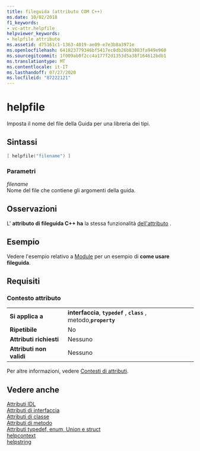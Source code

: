 ```yaml
---
title: fileguida (attributo COM C++)
ms.date: 10/02/2018
f1_keywords:
- vc-attr.helpfile
helpviewer_keywords:
- helpfile attribute
ms.assetid: d75161c1-1363-4019-ae09-e7e3b8a3971e
ms.openlocfilehash: 641823779346bf5417ec0db26b83083fa949e960
ms.sourcegitcommit: 1f009ab0f2cc4a177f2d1353d5a38f164612bdb1
ms.translationtype: MT
ms.contentlocale: it-IT
ms.lasthandoff: 07/27/2020
ms.locfileid: "87222121"
---
```

# <a name="helpfile"></a>helpfile

Imposta il nome del file della Guida per una libreria dei tipi.

## <a name="syntax"></a>Sintassi

```cpp
[ helpfile("filename") ]
```

### <a name="parameters"></a>Parametri

*filename*<br/>
Nome del file che contiene gli argomenti della guida.

## <a name="remarks"></a>Osservazioni

L' **attributo di fileguida C++ ha** la stessa funzionalità [dell'attributo](/windows/win32/Midl/helpfile) .

## <a name="example"></a>Esempio

Vedere l'esempio relativo a [Module](module-cpp.md) per un esempio di **come usare fileguida**.

## <a name="requirements"></a>Requisiti

### <a name="attribute-context"></a>Contesto attributo

|||
|-|-|
|**Si applica a**|**interfaccia**, **`typedef`** , **`class`** , metodo,**`property`**|
|**Ripetibile**|No|
|**Attributi richiesti**|Nessuno|
|**Attributi non validi**|Nessuno|

Per altre informazioni, vedere [Contesti di attributi](cpp-attributes-com-net.md#contexts).

## <a name="see-also"></a>Vedere anche

[Attributi IDL](idl-attributes.md)<br/>
[Attributi di interfaccia](interface-attributes.md)<br/>
[Attributi di classe](class-attributes.md)<br/>
[Attributi di metodo](method-attributes.md)<br/>
[Attributi typedef, enum, Union e struct](typedef-enum-union-and-struct-attributes.md)<br/>
[helpcontext](helpcontext.md)<br/>
[helpstring](helpstring.md)
